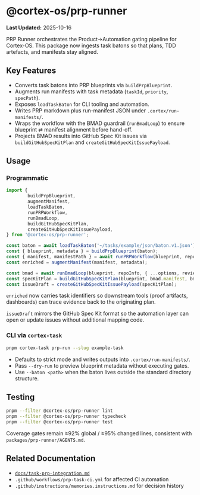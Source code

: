 # @cortex-os/prp-runner

**Last Updated:** 2025-10-16

PRP Runner orchestrates the Product→Automation gating pipeline for Cortex-OS. This package now ingests task batons so that plans, TDD artefacts, and manifests stay aligned.

## Key Features

- Converts task batons into PRP blueprints via `buildPrpBlueprint`.
- Augments run manifests with task metadata (`taskId`, `priority`, `specPath`).
- Exposes `loadTaskBaton` for CLI tooling and automation.
- Writes PRP markdown plus run-manifest JSON under `.cortex/run-manifests/`.
- Wraps the workflow with the BMAD guardrail (`runBmadLoop`) to ensure blueprint ⇄ manifest alignment before hand-off.
- Projects BMAD results into GitHub Spec Kit issues via `buildGitHubSpecKitPlan` and `createGitHubSpecKitIssuePayload`.

## Usage

### Programmatic

```ts
import {
        buildPrpBlueprint,
        augmentManifest,
        loadTaskBaton,
        runPRPWorkflow,
        runBmadLoop,
        buildGitHubSpecKitPlan,
        createGitHubSpecKitIssuePayload,
} from '@cortex-os/prp-runner';

const baton = await loadTaskBaton('~/tasks/example/json/baton.v1.json');
const { blueprint, metadata } = buildPrpBlueprint(baton);
const { manifest, manifestPath } = await runPRPWorkflow(blueprint, repoInfo, options);
const enriched = augmentManifest(manifest, metadata);

const bmad = await runBmadLoop(blueprint, repoInfo, { ...options, reviewHook });
const specKitPlan = buildGitHubSpecKitPlan(blueprint, bmad.manifest, bmad.alignment);
const issueDraft = createGitHubSpecKitIssuePayload(specKitPlan);
```

`enriched` now carries task identifiers so downstream tools (proof artifacts, dashboards) can trace evidence back to the originating plan.

`issueDraft` mirrors the GitHub Spec Kit format so the automation layer can open or update issues without additional mapping code.

### CLI via `cortex-task`

```bash
pnpm cortex-task prp-run --slug example-task
```

- Defaults to strict mode and writes outputs into `.cortex/run-manifests/`.
- Pass `--dry-run` to preview blueprint metadata without executing gates.
- Use `--baton <path>` when the baton lives outside the standard directory structure.

## Testing

```bash
pnpm --filter @cortex-os/prp-runner lint
pnpm --filter @cortex-os/prp-runner typecheck
pnpm --filter @cortex-os/prp-runner test
```

Coverage gates remain ≥92% global / ≥95% changed lines, consistent with `packages/prp-runner/AGENTS.md`.

## Related Documentation

- [`docs/task-prp-integration.md`](../../docs/task-prp-integration.md)
- `.github/workflows/prp-task-ci.yml` for affected CI automation
- `.github/instructions/memories.instructions.md` for decision history
